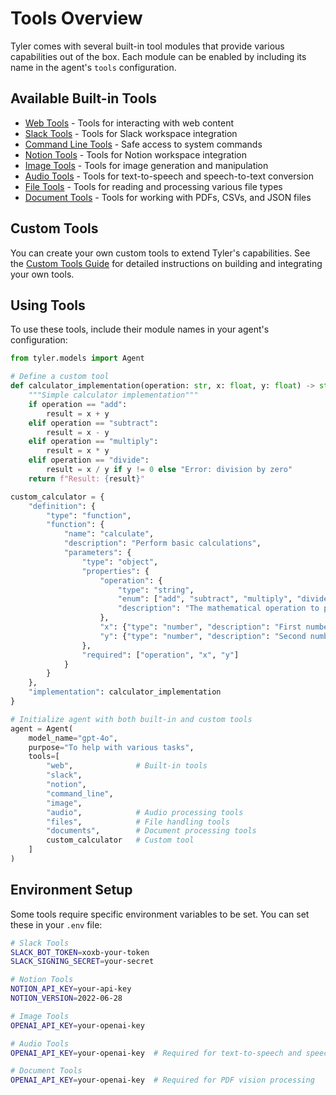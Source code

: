 # Tools Overview

Tyler comes with several built-in tool modules that provide various capabilities out of the box. Each module can be enabled by including its name in the agent's `tools` configuration.

## Available Built-in Tools

- [Web Tools](./web.md) - Tools for interacting with web content
- [Slack Tools](./slack.md) - Tools for Slack workspace integration
- [Command Line Tools](./command-line.md) - Safe access to system commands
- [Notion Tools](./notion.md) - Tools for Notion workspace integration
- [Image Tools](./image.md) - Tools for image generation and manipulation
- [Audio Tools](./audio.md) - Tools for text-to-speech and speech-to-text conversion
- [File Tools](./files.md) - Tools for reading and processing various file types
- [Document Tools](./documents.md) - Tools for working with PDFs, CSVs, and JSON files

## Custom Tools

You can create your own custom tools to extend Tyler's capabilities. See the [Custom Tools Guide](./custom-tools.md) for detailed instructions on building and integrating your own tools.

## Using Tools

To use these tools, include their module names in your agent's configuration:

```python
from tyler.models import Agent

# Define a custom tool
def calculator_implementation(operation: str, x: float, y: float) -> str:
    """Simple calculator implementation"""
    if operation == "add":
        result = x + y
    elif operation == "subtract":
        result = x - y
    elif operation == "multiply":
        result = x * y
    elif operation == "divide":
        result = x / y if y != 0 else "Error: division by zero"
    return f"Result: {result}"

custom_calculator = {
    "definition": {
        "type": "function",
        "function": {
            "name": "calculate",
            "description": "Perform basic calculations",
            "parameters": {
                "type": "object",
                "properties": {
                    "operation": {
                        "type": "string",
                        "enum": ["add", "subtract", "multiply", "divide"],
                        "description": "The mathematical operation to perform"
                    },
                    "x": {"type": "number", "description": "First number"},
                    "y": {"type": "number", "description": "Second number"}
                },
                "required": ["operation", "x", "y"]
            }
        }
    },
    "implementation": calculator_implementation
}

# Initialize agent with both built-in and custom tools
agent = Agent(
    model_name="gpt-4o",
    purpose="To help with various tasks",
    tools=[
        "web",              # Built-in tools
        "slack",
        "notion",
        "command_line",
        "image",
        "audio",            # Audio processing tools
        "files",            # File handling tools
        "documents",        # Document processing tools
        custom_calculator   # Custom tool
    ]
)
```

## Environment Setup

Some tools require specific environment variables to be set. You can set these in your `.env` file:

```bash
# Slack Tools
SLACK_BOT_TOKEN=xoxb-your-token
SLACK_SIGNING_SECRET=your-secret

# Notion Tools
NOTION_API_KEY=your-api-key
NOTION_VERSION=2022-06-28

# Image Tools
OPENAI_API_KEY=your-openai-key

# Audio Tools
OPENAI_API_KEY=your-openai-key  # Required for text-to-speech and speech-to-text

# Document Tools
OPENAI_API_KEY=your-openai-key  # Required for PDF vision processing
```